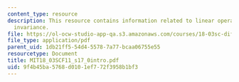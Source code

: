 ```yaml
---
content_type: resource
description: This resource contains information related to linear operators, time
  invariance.
file: https://ol-ocw-studio-app-qa.s3.amazonaws.com/courses/18-03sc-differential-equations-fall-2011/9f4b45ba5768d0101ef772f3958b1bf3_MIT18_03SCF11_s17_0intro.pdf
file_type: application/pdf
parent_uid: 1db21ff5-54d4-5578-7a77-bcaa06755e55
resourcetype: Document
title: MIT18_03SCF11_s17_0intro.pdf
uid: 9f4b45ba-5768-d010-1ef7-72f3958b1bf3
---
```

